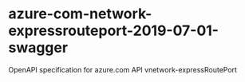 # azure-com-network-expressrouteport-2019-07-01-swagger
OpenAPI specification for azure.com API vnetwork-expressRoutePort
